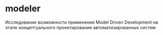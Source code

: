modeler
=======

Исследование возможности применения Model Driven Development на этапе концептуального проектирования автоматизированных систем